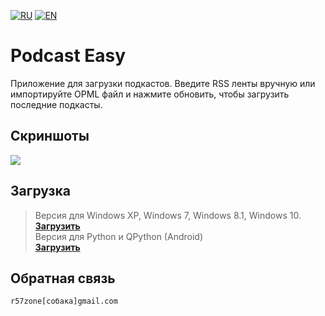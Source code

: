﻿[![RU](https://user-images.githubusercontent.com/9499881/27683795-5b0fbac6-5cd8-11e7-929c-057833e01fb1.png)](https://github.com/r57zone/Podcast-Easy-for-Windows/blob/master/README.md) 
[![EN](https://user-images.githubusercontent.com/9499881/33184537-7be87e86-d096-11e7-89bb-f3286f752bc6.png)](https://github.com/r57zone/Podcast-Easy-for-Windows/blob/master/README.EN.md) 
# Podcast Easy
Приложение для загрузки подкастов. Введите RSS ленты вручную или импортируйте OPML файл и нажмите обновить, чтобы загрузить последние подкасты.

## Скриншоты
![](https://user-images.githubusercontent.com/9499881/43281249-45db3712-9124-11e8-84f0-69d508b30764.PNG)

## Загрузка
>Версия для Windows XP, Windows 7, Windows 8.1, Windows 10.<br>
**[Загрузить](https://github.com/r57zone/Podcast-Easy-for-Windows/releases)**<br>
>Версия для Python и QPython (Android)<br>
**[Загрузить](https://github.com/r57zone/Podcast-Easy-for-python)**<br>

## Обратная связь
`r57zone[собака]gmail.com`